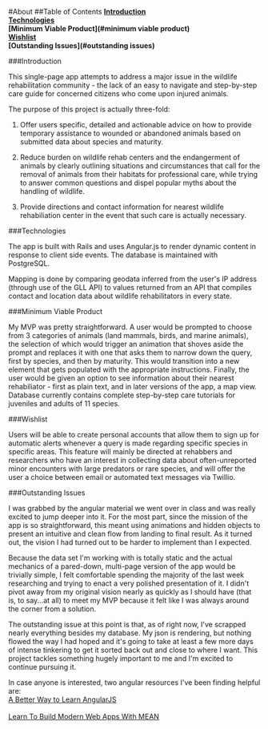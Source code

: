 #About
##Table of Contents
**[Introduction](#introduction)** <br>
**[Technologies](#technologies)** <br>
**[Minimum Viable Product](#minimum viable product)** <br>
**[Wishlist](#wishlist)** <br>
**[Outstanding Issues](#outstanding issues)** <br>


###Introduction

This single-page app attempts to address a major issue in the wildlife rehabilitation community - the lack of an easy to navigate and step-by-step care guide for concerned citizens who come upon injured animals.

The purpose of this project is actually three-fold:

1. Offer users specific, detailed and actionable advice on how to provide temporary assistance to wounded or abandoned animals based on submitted data about species and maturity.

2. Reduce burden on wildlife rehab centers and the endangerment of animals by clearly outlining situations and circumstances that call for the removal of animals from their habitats for professional care, while trying to answer common questions and dispel popular myths about the handling of wildlife.

3. Provide directions and contact information for nearest wildlife rehabiliation center in the event that such care is actually necessary.

###Technologies

The app is built with Rails and uses Angular.js to render dynamic content in response to client side events. The database is maintained with PostgreSQL.

Mapping is done by comparing geodata inferred from the user's IP address (through use of the GLL API) to values returned from an API that compiles contact and location data about wildlife rehabilitators in every state.

###Minimum Viable Product

My MVP was pretty straightforward. A user would be prompted to choose from 3 categories of animals (land mammals, birds, and marine animals), the selection of which would trigger an animation that shoves aside the prompt and replaces it with one that asks them to narrow down the query, first by species, and then by maturity. This would transition into a new element that gets populated with the appropriate instructions. Finally, the user would be given an option to see information about their nearest rehabiliator - first as plain text, and in later versions of the app, a map view. Database currently contains complete step-by-step care tutorials for juveniles and adults of 11 species.

###Wishlist

Users will be able to create personal accounts that allow them to sign up for automatic alerts whenever a query is made regarding specific species in specific areas. This feature will mainly be directed at rehabbers and researchers who have an interest in collecting data about often-unreported minor encounters with large predators or rare species, and will offer the user a choice between email or automated text messages via Twillio.

###Outstanding Issues

I was grabbed by the angular material we went over in class and was really excited to jump deeper into it. For the most part, since the mission of the app is so straightforward, this meant using animations and hidden objects to present an intuitive and clean flow from landing to final result. As it turned out, the vision I had turned out to be harder to implement than I expected. 

Because the data set I'm working with is totally static and the actual mechanics of a pared-down, multi-page version of the app would be trivially simple, I felt comfortable spending the majority of the last week researching and trying to enact a very polished presentation of it. I didn't pivot away from my original vision nearly as quickly as I should have (that is, to say...at all) to meet my MVP because it felt like I was always around the corner from a solution.

The outstanding issue at this point is that, as of right now, I've scrapped nearly everything besides my database. My json is rendering, but nothing flowed the way I had hoped and it's going to take at least a few more days of intense tinkering to get it sorted back out and close to where I want. This project tackles something hugely important to me and I'm excited to continue pursuing it.

In case anyone is interested, two angular resources I've been finding helpful are:
<br>[A Better Way to Learn AngularJS](https://thinkster.io/a-better-way-to-learn-angularjs/)
<br><br>[Learn To Build Modern Web Apps With MEAN](https://thinkster.io/mean-stack-tutorial/)
